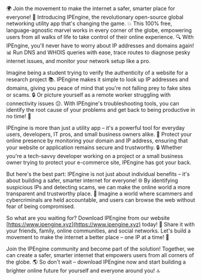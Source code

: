 🌍 Join the movement to make the internet a safer, smarter place for everyone! 🚀 Introducing IPEngine, the revolutionary open-source global networking utility app that's changing the game. 💥 This 100% free, language-agnostic marvel works in every corner of the globe, empowering users from all walks of life to take control of their online experience. 🔍 With IPEngine, you'll never have to worry about IP addresses and domains again! 📊 Run DNS and WHOIS queries with ease, trace routes to diagnose pesky internet issues, and monitor your network setup like a pro.

Imagine being a student trying to verify the authenticity of a website for a research project 📚. IPEngine makes it simple to look up IP addresses and domains, giving you peace of mind that you're not falling prey to fake sites or scams. 🔒 Or picture yourself as a remote worker struggling with connectivity issues 😕. With IPEngine's troubleshooting tools, you can identify the root cause of your problems and get back to being productive in no time! 🚀

IPEngine is more than just a utility app – it's a powerful tool for everyday users, developers, IT pros, and small business owners alike. 💪 Protect your online presence by monitoring your domain and IP address, ensuring that your website or application remains secure and trustworthy. 🔒 Whether you're a tech-savvy developer working on a project or a small business owner trying to protect your e-commerce site, IPEngine has got your back.

But here's the best part: IPEngine is not just about individual benefits – it's about building a safer, smarter internet for everyone! 🌐 By identifying suspicious IPs and detecting scams, we can make the online world a more transparent and trustworthy place. 💯 Imagine a world where scammers and cybercriminals are held accountable, and users can browse the web without fear of being compromised.

So what are you waiting for? Download IPEngine from our website [https://www.ipengine.xyz](https://www.ipengine.xyz) today! 📲 Share it with your friends, family, online communities, and social networks. Let's build a movement to make the internet a better place – one IP at a time! 💪

Join the IPEngine community and become part of the solution! Together, we can create a safer, smarter internet that empowers users from all corners of the globe. 🌎 So don't wait – download IPEngine now and start building a brighter online future for yourself and everyone around you! 🔝